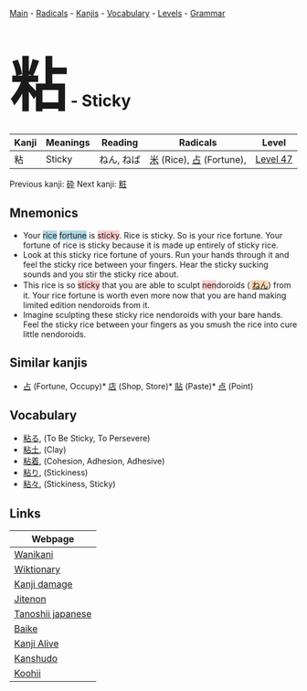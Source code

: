 <style> bigfont {font-size: 100px}</style>
[Main](../README.md) -
[Radicals](../radicals.md) -
[Kanjis](../kanjis.md) -
[Vocabulary](../vocabulary.md) -
[Levels](../levels.md) -
[Grammar](../grammar.md)
# <bigfont> 粘</bigfont> - Sticky 

| Kanji | Meanings | Reading | Radicals | Level |
| --- | --- | --- | --- | --- |
| 粘 | Sticky | ねん, ねば | [米](../radicals/米.md) (Rice), [占](../radicals/占.md) (Fortune),  | [Level 47](../levels/wk_level47.md) |

Previous kanji: [砕](砕.md) Next kanji: [粧](粧.md) 

## Mnemonics
 * Your <span style="background-color:#ADD8E6"> rice</span> <span style="background-color:#ADD8E6"> fortune</span> is <span style="background-color:#ffcccb"> sticky</span>. Rice is sticky. So is your rice fortune. Your fortune of rice is sticky because it is made up entirely of sticky rice.
* Look at this sticky rice fortune of yours. Run your hands through it and feel the sticky rice between your fingers. Hear the sticky sucking sounds and you stir the sticky rice about.
* This rice is so <span style="background-color:#ffcccb"> sticky</span> that you are able to sculpt <span style="background-color:#ffcccb"> nen</span>doroids (<span style="background-color:#fed8b1"> [ねん](https://jisho.org/search/ねん)</span>) from it. Your rice fortune is worth even more now that you are hand making limited edition nendoroids from it.
* Imagine sculpting these sticky rice nendoroids with your bare hands. Feel the sticky rice between your fingers as you smush the rice into cure little nendoroids.


## Similar kanjis
 * [占](占.md) (Fortune, Occupy)* [店](店.md) (Shop, Store)* [貼](貼.md) (Paste)* [点](点.md) (Point)


## Vocabulary
 * [粘る](../vocabulary/粘.md), (To Be Sticky, To Persevere)
* [粘土](../vocabulary/粘.md), (Clay)
* [粘着](../vocabulary/粘.md), (Cohesion, Adhesion, Adhesive)
* [粘り](../vocabulary/粘.md), (Stickiness)
* [粘々](../vocabulary/粘.md), (Stickiness, Sticky)



## Links 

| Webpage |
| --- |
| [Wanikani          ](https://www.wanikani.com/kanji/粘) |
| [Wiktionary        ](https://en.wiktionary.org/wiki/粘) |
| [Kanji damage      ](http://www.kanjidamage.com/kanji/search?utf8=✓&q=粘) |
| [Jitenon           ](https://jitenon.com/kanji/粘) |
| [Tanoshii japanese ](https://www.tanoshiijapanese.com/dictionary/kanji.cfm?k=粘) |
| [Baike             ](https://baike.baidu.com/item/粘) |
| [Kanji Alive       ](https://app.kanjialive.com/粘) |
| [Kanshudo          ](https://www.kanshudo.com/searchmn?q=粘) |
| [Koohii            ](https://kanji.koohii.com/study/kanji/粘) |
